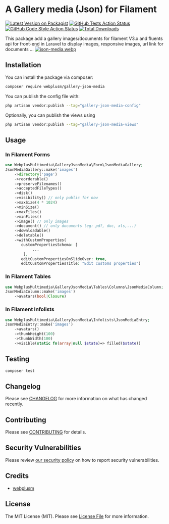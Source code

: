 # A Gallery media (Json) for Filament

[![Latest Version on Packagist](https://img.shields.io/packagist/v/webplusm/gallery-json-media.svg?style=flat-square)](https://packagist.org/packages/webplusm/gallery-json-media)
[![GitHub Tests Action Status](https://img.shields.io/github/actions/workflow/status/webplusmultimedia/filament-json-media/run-tests.yml?branch=main&label=tests&style=flat-square)](https://github.com/webplusmultimedia/filament-json-media/actions?query=workflow%3Arun-tests+branch%3Amain)
[![GitHub Code Style Action Status](https://img.shields.io/github/actions/workflow/status/webplusmultimedia/filament-json-media/fix-php-code-style-issues.yml?branch=main&label=code%20style&style=flat-square)](https://github.com/webplusmultimedia/filament-json-media/actions/workflows/fix-php-code-styling.yml)
[![Total Downloads](https://img.shields.io/packagist/dt/webplusm/gallery-json-media.svg?style=flat-square)](https://packagist.org/packages/webplusm/gallery-json-media)



This package add a gallery images/documents for filament V3.x and fluents api for front-end in Laravel to display images, responsive images, url link for documents ...
[![json-media.webp](https://i.postimg.cc/8Cn6Zttf/json-media.webp)](https://postimg.cc/wtLMvcK9)
## Installation

You can install the package via composer:

```bash
composer require webplusm/gallery-json-media
```

You can publish the config file with:

```bash
php artisan vendor:publish --tag="gallery-json-media-config"
```

Optionally, you can publish the views using

```bash
php artisan vendor:publish --tag="gallery-json-media-views"
```

## Usage
### In Filament Forms
```php
use WebplusMultimedia\GalleryJsonMedia\Form\JsonMediaGallery;
JsonMediaGallery::make('images')
    ->directory('page')
    ->reorderable()
    ->preserveFilenames()
    ->acceptedFileTypes()
    ->disk()
    ->visibility() // only public for now
    ->maxSize(4 * 1024)
    ->minSize()
    ->maxFiles()
    ->minFiles()
    ->image() // only images
    ->document() // only documents (eg: pdf, doc, xls,...)
    ->downloadable()
    ->deletable()
    ->withCustomProperties(
       customPropertiesSchema: [                                     
            ...
        ],
       editCustomPropertiesOnSlideOver: true,
       editCustomPropertiesTitle: "Edit customs properties")
```

### In Filament Tables
```php
use WebplusMultimedia\GalleryJsonMedia\Tables\Columns\JsonMediaColumn;
JsonMediaColumn::make('images')
    ->avatars(bool|Closure)
```
### In Filament Infolists
```php
use WebplusMultimedia\GalleryJsonMedia\Infolists\JsonMediaEntry;
JsonMediaEntry::make('images')
    ->avatars()
    ->thumbHeight(100)
    ->thumbWidth(100)
    ->visible(static fn(array|null $state)=> filled($state))
```

## Testing

```bash
composer test
```

## Changelog

Please see [CHANGELOG](CHANGELOG.md) for more information on what has changed recently.

## Contributing

Please see [CONTRIBUTING](.github/CONTRIBUTING.md) for details.

## Security Vulnerabilities

Please review [our security policy](https://github.com/webplusmultimedia/filament-json-media/security/policy) on how to report security vulnerabilities.

## Credits

- [webplusm](https://github.com/webplusmultimedia)

## License

The MIT License (MIT). Please see [License File](LICENSE.md) for more information.
